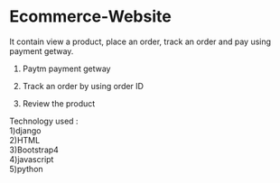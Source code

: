 # Ecommerce-Website
It contain view a product, place an order, track an order and pay using payment getway.
   
1) Paytm payment getway 

2) Track an order by using order ID

3) Review the product 

 Technology used :       
   1)django     
   2)HTML     
   3)Bootstrap4   
   4)javascript   
   5)python 
